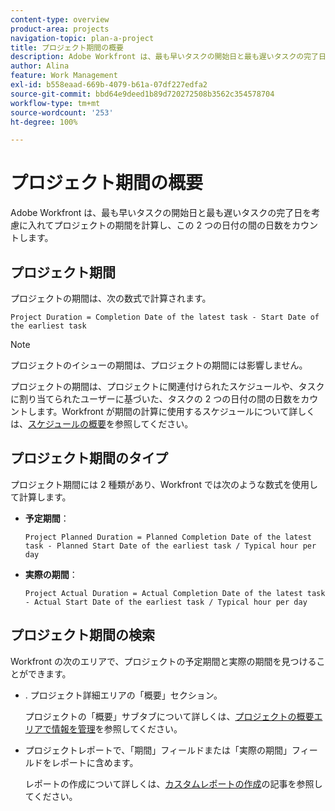 ```yaml
---
content-type: overview
product-area: projects
navigation-topic: plan-a-project
title: プロジェクト期間の概要
description: Adobe Workfront は、最も早いタスクの開始日と最も遅いタスクの完了日を考慮に入れてプロジェクトの期間を計算し、この 2 つの日付の間の日数をカウントします。
author: Alina
feature: Work Management
exl-id: b558eaad-669b-4079-b61a-07df227edfa2
source-git-commit: bbd64e9deed1b89d720272508b3562c354578704
workflow-type: tm+mt
source-wordcount: '253'
ht-degree: 100%

---
```


# プロジェクト期間の概要

Adobe Workfront は、最も早いタスクの開始日と最も遅いタスクの完了日を考慮に入れてプロジェクトの期間を計算し、この 2 つの日付の間の日数をカウントします。

## プロジェクト期間

プロジェクトの期間は、次の数式で計算されます。

```
Project Duration = Completion Date of the latest task - Start Date of the earliest task
```

>[!NOTE]
>
>プロジェクトのイシューの期間は、プロジェクトの期間には影響しません。

プロジェクトの期間は、プロジェクトに関連付けられたスケジュールや、タスクに割り当てられたユーザーに基づいた、タスクの 2 つの日付の間の日数をカウントします。Workfront が期間の計算に使用するスケジュールについて詳しくは、[スケジュールの概要](../../../administration-and-setup/set-up-workfront/configure-timesheets-schedules/schedules-overview.md)を参照してください。

## プロジェクト期間のタイプ

プロジェクト期間には 2 種類があり、Workfront では次のような数式を使用して計算します。

<!--
<p data-mc-conditions="QuicksilverOrClassic.Draft mode">(NOTE: Check these formulas? Should they be divided by the hours per day?!) </p>
-->

* **予定期間**：

  ```
  Project Planned Duration = Planned Completion Date of the latest task - Planned Start Date of the earliest task / Typical hour per day
  ```

* **実際の期間**：

  ```
  Project Actual Duration = Actual Completion Date of the latest task - Actual Start Date of the earliest task / Typical hour per day
  ```

## プロジェクト期間の検索

Workfront の次のエリアで、プロジェクトの予定期間と実際の期間を見つけることができます。

* . プロジェクト詳細エリアの「概要」セクション。

  プロジェクトの「概要」サブタブについて詳しくは、[プロジェクトの概要エリアで情報を管理](../../../manage-work/projects/manage-projects/understand-project-overview-area.md)を参照してください。

* プロジェクトレポートで、「期間」フィールドまたは「実際の期間」フィールドをレポートに含めます。

  レポートの作成について詳しくは、[カスタムレポートの作成](../../../reports-and-dashboards/reports/creating-and-managing-reports/create-custom-report.md)の記事を参照してください。
